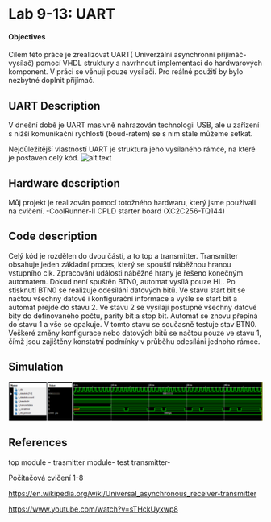 # Lab 9-13: UART

#### Objectives

Cílem této práce je zrealizovat UART( Univerzální asynchronní přijimáč-vysílač) pomocí VHDL struktury a navrhnout
implementaci do hardwarových komponent.
V práci se věnuji pouze vysílači. Pro reálné použití by bylo nezbytné doplnit přijímač.

 
## UART Description

V dnešní době je UART masivně nahrazován technologii USB, ale u zařízení s nižší komunikační rychlostí (boud-ratem)
se s ním stále můžeme setkat. 

Nejdůležitější vlastností UART je struktura jeho vysílaného rámce, na které je postaven celý kód. 
![alt text](https://upload.wikimedia.org/wikipedia/commons/thumb/4/47/UART_Frame.svg/1280px-UART_Frame.svg.png "Logo Title Text 1")




## Hardware description

Můj projekt je realizován pomocí totožného hardwaru, který jsme použivali na cvičení. 
-CoolRunner-II CPLD starter board (XC2C256-TQ144)


## Code description
Celý kód je rozdělen do dvou částí, a to top a transmitter. 
Transmitter obsahuje jeden základní proces, který se spouští náběžnou hranou vstupního clk. Zpracování události náběžné hrany je řešeno konečným automatem.
Dokud není spuštěn BTN0, automat vysílá pouze HL. Po stisknutí BTN0 se realizuje odesílání datových bitů. Ve stavu start bit se načtou všechny datové i konfigurační informace a
vyšle se start bit a automat přejde do stavu 2. Ve stavu 2 se vysílají postupně všechny datové bity do definovaného počtu, parity bit a stop bit. 
Automat se znovu přepíná do stavu 1 a vše se opakuje. V tomto stavu se současně testuje stav BTN0. Veškeré změny konfigurace nebo datových bitů se načtou pouze ve stavu 1, čímž jsou zajištěny
konstatní podmínky v průběhu odesíláni jednoho rámce. 
 
## Simulation
![alt text](https://github.com/libormatejek/Digital-eletronics1/blob/master/Labs/project/simulation/sim1.png "Logo Title Text 1")


## References
top module -
trasmitter module-
test transmitter-


Počítačová cvičení 1-8

https://en.wikipedia.org/wiki/Universal_asynchronous_receiver-transmitter

https://www.youtube.com/watch?v=sTHckUyxwp8
